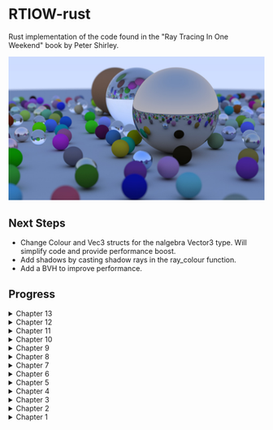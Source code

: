 # RTIOW-rust
Rust implementation of the code found in the "Ray Tracing In One Weekend" book by Peter Shirley.

<p align="center">
  <img src="https://github.com/JPDye/RTIOW-rust/blob/master/img/final(1).jpg" />
</p>



## Next Steps
- Change Colour and Vec3 structs for the nalgebra Vector3<f64> type. Will simplify code and provide performance boost.
- Add shadows by casting shadow rays in the ray_colour function.
- Add a BVH to improve performance.

## Progress
<details><summary>Chapter 13</summary>
  <p align="center">
    <img src="https://github.com/JPDye/RTIOW-rust/blob/master/img/chapter13.jpg" />
  </p>
  <p>Concurrency with Rayon. Reduced final image render time for 60+ minutes to 8 minutes.</p>
</details>

<details><summary>Chapter 12</summary>
  <p align="center">
    <img src="https://github.com/JPDye/RTIOW-rust/blob/master/img/chapter12.jpg" />
  </p>
  <p>Rendering a randomised scene.</p>
</details>

<details><summary>Chapter 11</summary>
  <p align="center">
    <img src="https://github.com/JPDye/RTIOW-rust/blob/master/img/chapter11.jpg" />
  </p>
  <p>Depth of field added.</p>
</details>


<details><summary>Chapter 10</summary>
  <p align="center">
    <img src="https://github.com/JPDye/RTIOW-rust/blob/master/img/chapter10.jpg" />
  </p>
  <p>Camera struct extended. Provide a point to look from, point to look at, up direction, vertical FOV and aspect ratio.</p>
</details>

<details><summary>Chapter 9</summary>
  <p align="center">
    <img src="https://github.com/JPDye/RTIOW-rust/blob/master/img/chapter9.jpg" />
  </p>
  <p>Dielectric material struct created.</p>
</details>

<details><summary>Chapter 8</summary>
  <p align="center">
    <img src="https://github.com/JPDye/RTIOW-rust/blob/master/img/chapter8.jpg" />
  </p>
  <p>Material trait added and material structs (lambertian and metal) created.</p>
</details>


<details><summary>Chapter 7</summary>
  <p align="center">
    <img src="https://github.com/JPDye/RTIOW-rust/blob/master/img/chapter7full.jpg" />
  </p>
  <p>Lambertian reflection added, Uniform Distribution used for randomness to improve speed.</p>
</details>

<details><summary>Chapter 6</summary>
  <p align="center">
    <img src="https://github.com/JPDye/RTIOW-rust/blob/master/img/chapter6.jpg" />
  </p>
  <p>Camera struct created and multiple passes added to main loop for anti-aliasing.</p>
</details>

<details><summary>Chapter 5</summary>
  <p align="center">
    <img src="https://github.com/JPDye/RTIOW-rust/blob/master/img/chapter5.jpg" />
  </p>
  <p>Hittable Trait implemented. HitRecord and HittableList structs added.</p>
</details>

<details><summary>Chapter 4</summary>
  <p align="center">
    <img src="https://github.com/JPDye/RTIOW-rust/blob/master/img/chapter4.jpg" />
  </p>
  <p>Added very basic shpere intersection.</p>
</details>


<details><summary>Chapter 3</summary>
  <p align="center">
    <img src="https://github.com/JPDye/RTIOW-rust/blob/master/img/chapter3.jpg" />
  </p>
  <p>Improved Vec3 struct and created Ray struct. Added a ray_colour function.</p>
</details>


<details><summary>Chapter 2</summary>
  <p align="center">
    <img src="https://github.com/JPDye/RTIOW-rust/blob/master/img/chapter2.jpg" />
  </p>
  <p>Vec3 and Colour structs implemented.</p>
</details>


<details><summary>Chapter 1</summary>
  <p align="center">
    <img src="https://github.com/JPDye/RTIOW-rust/blob/master/img/chapter1.jpg" />
  </p>
  <p>Writing to a ppm file.</p>
</details>
